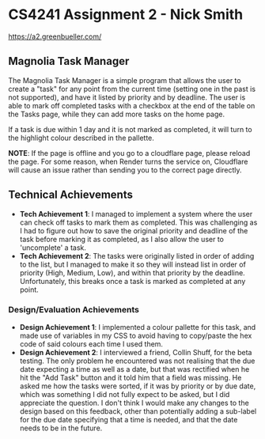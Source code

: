 # CS4241 Assignment 2 - Nick Smith

https://a2.greenbueller.com/

## Magnolia Task Manager
The Magnolia Task Manager is a simple program that allows the user to create a "task" for any point from the current time (setting one in the past is not supported), and have it listed by priority and by deadline. The user is able to mark off completed tasks with a checkbox at the end of the table on the Tasks page, while they can add more tasks on the home page.

If a task is due within 1 day and it is not marked as completed, it will turn to the highlight colour described in the pallette.

**NOTE**: If the page is offline and you go to a cloudflare page, please reload the page. For some reason, when Render turns the service on, Cloudflare will cause an issue rather than sending you to the correct page directly.

## Technical Achievements
- **Tech Achievement 1**: I managed to implement a system where the user can check off tasks to mark them as completed. This was challenging as I had to figure out how to save the original priority and deadline of the task before marking it as completed, as I also allow the user to 'uncomplete' a task.
- **Tech Achievement 2**: The tasks were originally listed in order of adding to the list, but I managed to make it so they will instead list in order of priority (High, Medium, Low), and within that priority by the deadline. Unfortunately, this breaks once a task is marked as completed at any point.

### Design/Evaluation Achievements
- **Design Achievement 1**: I implemented a colour pallette for this task, and made use of variables in my CSS to avoid having to copy/paste the hex code of said colours each time I used them.
- **Design Achievement 2**: I interviewed a friend, Collin Shuff, for the beta testing. The only problem he encountered was not realising that the due date expecting a time as well as a date, but that was rectified when he hit the "Add Task" button and it told him that a field was missing. He asked me how the tasks were sorted, if it was by priority or by due date, which was something I did not fully expect to be asked, but I did appreciate the question. I don't think I would make any changes to the design based on this feedback, other than potentially adding a sub-label for the due date specifying that a time is needed, and that the date needs to be in the future. 